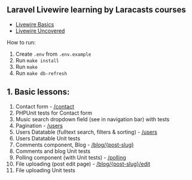 ## Laravel Livewire learning by Laracasts courses

- [Livewire Basics](https://laracasts.com/series/livewire-basics)
- [Livewire Uncovered](https://laracasts.com/series/livewire-uncovered)

How to run:
1. Create `.env` from `.env.example`
2. Run `make install`
3. Run `make`
4. Run `make db-refresh`

## 1. Basic lessons:
1. Contact form - [/contact](http://localhost/contact)
2. PHPUnit tests for Contact form
3. Music search dropdown field (see in navigation bar) with tests
4. Pagination - [/users](http://localhost/users)
5. Users Datatable (fulltext search, filters & sorting) - [/users](http://localhost/users)
6. Users Datatable Unit tests
7. Comments component, Blog - [/blog/{post-slug}](http://localhost/blog/{post-slug})
8. Comments and blog Unit tests
9. Polling component (with Unit tests) - [/polling](http://localhost/polling)
10. File uploading (post edit page) - [/blog/{post-slug}/edit](http://localhost/blog/{post-slug}/edit)
11. File uploading Unit tests
